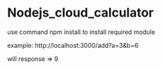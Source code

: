 # Nodejs_cloud_calculator

use command npm install to install required module

example:
http://localhost:3000/add?a=3&b=6

will response => 9
